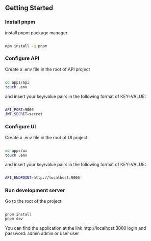 ## Getting Started

### Install pnpm

install pnpm package manager

```bash

npm install -g pnpm

```

### Configure API
Create a .env file in the root of API project

```bash

cd apps/api
touch .env

```
and insert your key/value pairs in the following format of KEY=VALUE:

```sh

API_PORT=9000
JWT_SECRET=secret

```


### Configure UI
Create a .env file in the root of UI project

```bash

cd apps/ui
touch .env

```
and insert your key/value pairs in the following format of KEY=VALUE:

```sh

API_ENDPOINT=http://localhost:9000

```

### Run development server

Go to the root of the project

```bash

pnpm install
pnpm dev

```

You can find the application at the link http://localhost:3000
login and password:
admin admin
or
user user
